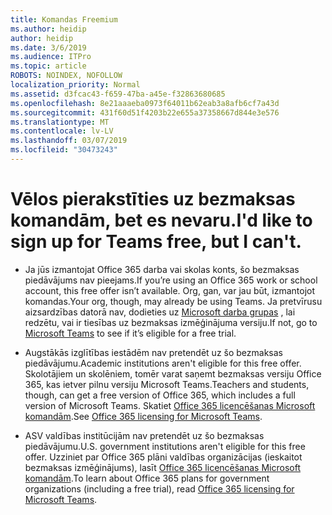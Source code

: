 ```yaml
---
title: Komandas Freemium
ms.author: heidip
author: heidip
ms.date: 3/6/2019
ms.audience: ITPro
ms.topic: article
ROBOTS: NOINDEX, NOFOLLOW
localization_priority: Normal
ms.assetid: d3fcac43-f659-47ba-a45e-f32863680685
ms.openlocfilehash: 8e21aaaeba0973f64011b62eab3a8afb6cf7a43d
ms.sourcegitcommit: 431f60d51f4203b22e655a37358667d844e3e576
ms.translationtype: MT
ms.contentlocale: lv-LV
ms.lasthandoff: 03/07/2019
ms.locfileid: "30473243"
---
```

# <a name="id-like-to-sign-up-for-teams-free-but-i-cant"></a><span data-ttu-id="8310b-102">Vēlos pierakstīties uz bezmaksas komandām, bet es nevaru.</span><span class="sxs-lookup"><span data-stu-id="8310b-102">I'd like to sign up for Teams free, but I can't.</span></span>

- <span data-ttu-id="8310b-103">Ja jūs izmantojat Office 365 darba vai skolas konts, šo bezmaksas piedāvājums nav pieejams.</span><span class="sxs-lookup"><span data-stu-id="8310b-103">If you’re using an Office 365 work or school account, this free offer isn’t available.</span></span> <span data-ttu-id="8310b-104">Org, gan, var jau būt, izmantojot komandas.</span><span class="sxs-lookup"><span data-stu-id="8310b-104">Your org, though, may already be using Teams.</span></span> <span data-ttu-id="8310b-105">Ja pretvīrusu aizsardzības datorā nav, dodieties uz [Microsoft darba grupas](https://products.office.com/en-us/microsoft-teams/group-chat-software) , lai redzētu, vai ir tiesības uz bezmaksas izmēģinājuma versiju.</span><span class="sxs-lookup"><span data-stu-id="8310b-105">If not, go to [Microsoft Teams](https://products.office.com/en-us/microsoft-teams/group-chat-software) to see if it’s eligible for a free trial.</span></span>

- <span data-ttu-id="8310b-106">Augstākās izglītības iestādēm nav pretendēt uz šo bezmaksas piedāvājumu.</span><span class="sxs-lookup"><span data-stu-id="8310b-106">Academic institutions aren't eligible for this free offer.</span></span> <span data-ttu-id="8310b-107">Skolotājiem un skolēniem, tomēr varat saņemt bezmaksas versiju Office 365, kas ietver pilnu versiju Microsoft Teams.</span><span class="sxs-lookup"><span data-stu-id="8310b-107">Teachers and students, though, can get a free version of Office 365, which includes a full version of Microsoft Teams.</span></span> <span data-ttu-id="8310b-108">Skatiet [Office 365 licencēšanas Microsoft komandām](https://docs.microsoft.com/microsoftteams/office-365-licensing).</span><span class="sxs-lookup"><span data-stu-id="8310b-108">See [Office 365 licensing for Microsoft Teams](https://docs.microsoft.com/microsoftteams/office-365-licensing).</span></span>

- <span data-ttu-id="8310b-109">ASV valdības institūcijām nav pretendēt uz šo bezmaksas piedāvājumu.</span><span class="sxs-lookup"><span data-stu-id="8310b-109">U.S. government institutions aren't eligible for this free offer.</span></span> <span data-ttu-id="8310b-110">Uzziniet par Office 365 plāni valdības organizācijas (ieskaitot bezmaksas izmēģinājums), lasīt [Office 365 licencēšanas Microsoft komandām](https://docs.microsoft.com/microsoftteams/office-365-licensing).</span><span class="sxs-lookup"><span data-stu-id="8310b-110">To learn about Office 365 plans for government organizations (including a free trial), read [Office 365 licensing for Microsoft Teams](https://docs.microsoft.com/microsoftteams/office-365-licensing).</span></span>



